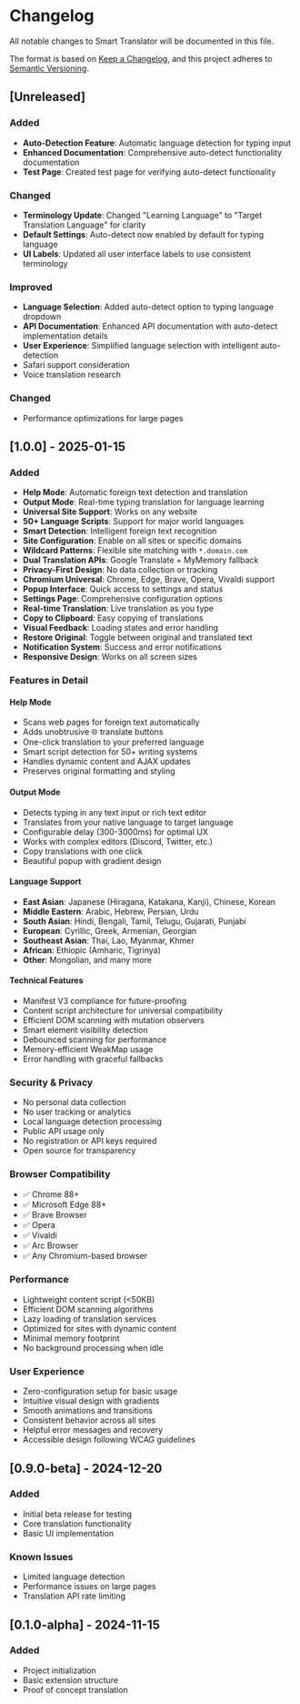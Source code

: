 # Changelog

All notable changes to Smart Translator will be documented in this file.

The format is based on [Keep a Changelog](https://keepachangelog.com/en/1.0.0/),
and this project adheres to [Semantic Versioning](https://semver.org/spec/v2.0.0.html).

## [Unreleased]

### Added
- **Auto-Detection Feature**: Automatic language detection for typing input
- **Enhanced Documentation**: Comprehensive auto-detect functionality documentation
- **Test Page**: Created test page for verifying auto-detect functionality

### Changed
- **Terminology Update**: Changed "Learning Language" to "Target Translation Language" for clarity
- **Default Settings**: Auto-detect now enabled by default for typing language
- **UI Labels**: Updated all user interface labels to use consistent terminology

### Improved
- **Language Selection**: Added auto-detect option to typing language dropdown
- **API Documentation**: Enhanced API documentation with auto-detect implementation details
- **User Experience**: Simplified language selection with intelligent auto-detection
- Safari support consideration
- Voice translation research

### Changed
- Performance optimizations for large pages

## [1.0.0] - 2025-01-15

### Added
- **Help Mode**: Automatic foreign text detection and translation
- **Output Mode**: Real-time typing translation for language learning
- **Universal Site Support**: Works on any website
- **50+ Language Scripts**: Support for major world languages
- **Smart Detection**: Intelligent foreign text recognition
- **Site Configuration**: Enable on all sites or specific domains
- **Wildcard Patterns**: Flexible site matching with `*.domain.com`
- **Dual Translation APIs**: Google Translate + MyMemory fallback
- **Privacy-First Design**: No data collection or tracking
- **Chromium Universal**: Chrome, Edge, Brave, Opera, Vivaldi support
- **Popup Interface**: Quick access to settings and status
- **Settings Page**: Comprehensive configuration options
- **Real-time Translation**: Live translation as you type
- **Copy to Clipboard**: Easy copying of translations
- **Visual Feedback**: Loading states and error handling
- **Restore Original**: Toggle between original and translated text
- **Notification System**: Success and error notifications
- **Responsive Design**: Works on all screen sizes

### Features in Detail

#### Help Mode
- Scans web pages for foreign text automatically
- Adds unobtrusive 🌐 translate buttons
- One-click translation to your preferred language
- Smart script detection for 50+ writing systems
- Handles dynamic content and AJAX updates
- Preserves original formatting and styling

#### Output Mode
- Detects typing in any text input or rich text editor
- Translates from your native language to target language
- Configurable delay (300-3000ms) for optimal UX
- Works with complex editors (Discord, Twitter, etc.)
- Copy translations with one click
- Beautiful popup with gradient design

#### Language Support
- **East Asian**: Japanese (Hiragana, Katakana, Kanji), Chinese, Korean
- **Middle Eastern**: Arabic, Hebrew, Persian, Urdu
- **South Asian**: Hindi, Bengali, Tamil, Telugu, Gujarati, Punjabi
- **European**: Cyrillic, Greek, Armenian, Georgian
- **Southeast Asian**: Thai, Lao, Myanmar, Khmer
- **African**: Ethiopic (Amharic, Tigrinya)
- **Other**: Mongolian, and many more

#### Technical Features
- Manifest V3 compliance for future-proofing
- Content script architecture for universal compatibility
- Efficient DOM scanning with mutation observers
- Smart element visibility detection
- Debounced scanning for performance
- Memory-efficient WeakMap usage
- Error handling with graceful fallbacks

### Security & Privacy
- No personal data collection
- No user tracking or analytics
- Local language detection processing
- Public API usage only
- No registration or API keys required
- Open source for transparency

### Browser Compatibility
- ✅ Chrome 88+
- ✅ Microsoft Edge 88+
- ✅ Brave Browser
- ✅ Opera
- ✅ Vivaldi
- ✅ Arc Browser
- ✅ Any Chromium-based browser

### Performance
- Lightweight content script (<50KB)
- Efficient DOM scanning algorithms
- Lazy loading of translation services
- Optimized for sites with dynamic content
- Minimal memory footprint
- No background processing when idle

### User Experience
- Zero-configuration setup for basic usage
- Intuitive visual design with gradients
- Smooth animations and transitions
- Consistent behavior across all sites
- Helpful error messages and recovery
- Accessible design following WCAG guidelines

## [0.9.0-beta] - 2024-12-20

### Added
- Initial beta release for testing
- Core translation functionality
- Basic UI implementation

### Known Issues
- Limited language detection
- Performance issues on large pages
- Translation API rate limiting

## [0.1.0-alpha] - 2024-11-15

### Added
- Project initialization
- Basic extension structure
- Proof of concept translation
